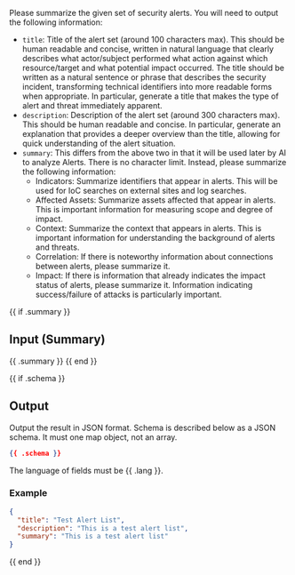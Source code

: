 Please summarize the given set of security alerts. You will need to output the following information:

- `title`: Title of the alert set (around 100 characters max). This should be human readable and concise, written in natural language that clearly describes what actor/subject performed what action against which resource/target and what potential impact occurred. The title should be written as a natural sentence or phrase that describes the security incident, transforming technical identifiers into more readable forms when appropriate. In particular, generate a title that makes the type of alert and threat immediately apparent.
- `description`: Description of the alert set (around 300 characters max). This should be human readable and concise. In particular, generate an explanation that provides a deeper overview than the title, allowing for quick understanding of the alert situation.
- `summary`: This differs from the above two in that it will be used later by AI to analyze Alerts. There is no character limit. Instead, please summarize the following information:
  - Indicators: Summarize identifiers that appear in alerts. This will be used for IoC searches on external sites and log searches.
  - Affected Assets: Summarize assets affected that appear in alerts. This is important information for measuring scope and degree of impact.
  - Context: Summarize the context that appears in alerts. This is important information for understanding the background of alerts and threats.
  - Correlation: If there is noteworthy information about connections between alerts, please summarize it.
  - Impact: If there is information that already indicates the impact status of alerts, please summarize it. Information indicating success/failure of attacks is particularly important.

{{ if .summary }}

## Input (Summary)

{{ .summary }}
{{ end }}

{{ if .schema }}
## Output

Output the result in JSON format. Schema is described below as a JSON schema. It must one map object, not an array.

```json
{{ .schema }}
```

The language of fields must be {{ .lang }}.

### Example

```json
{
  "title": "Test Alert List",
  "description": "This is a test alert list",
  "summary": "This is a test alert list"
}
```
{{ end }}
